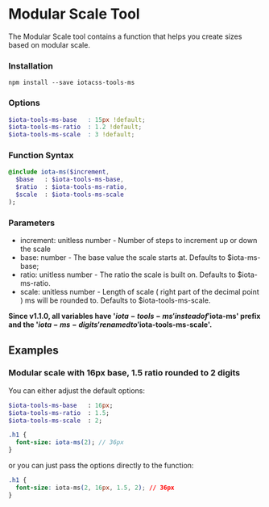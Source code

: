 # Modular Scale Tool

The Modular Scale tool contains a function that helps you create sizes based on modular scale.


### Installation

```
npm install --save iotacss-tools-ms
```


### Options

```scss
$iota-tools-ms-base   : 15px !default;
$iota-tools-ms-ratio  : 1.2 !default;
$iota-tools-ms-scale  : 3 !default;
```


### Function Syntax

```sass
@include iota-ms($increment,
  $base   : $iota-tools-ms-base,
  $ratio  : $iota-tools-ms-ratio,
  $scale  : $iota-tools-ms-scale
);
```


### Parameters

* increment: unitless number - Number of steps to increment up or down the scale
* base: number - The base value the scale starts at. Defaults to  $iota-ms-base;
* ratio: unitless number - The ratio the scale is built on. Defaults to $iota-ms-ratio.
* scale: unitless number - Length of scale ( right part of the decimal point ) ms will be rounded to. Defaults to $iota-tools-ms-scale.

**Since v1.1.0, all variables have '$iota-tools-ms' instead of '$iota-ms' prefix and the '$iota-ms-digits' renamed to '$iota-tools-ms-scale'.**


## Examples


### Modular scale with 16px base, 1.5 ratio rounded to 2 digits

You can either adjust the default options:

```sass
$iota-tools-ms-base   : 16px;
$iota-tools-ms-ratio  : 1.5;
$iota-tools-ms-scale  : 2;

.h1 {
  font-size: iota-ms(2); // 36px
}
```

or you can just pass the options directly to the function:

```css
.h1 {
  font-size: iota-ms(2, 16px, 1.5, 2); // 36px
}
```
